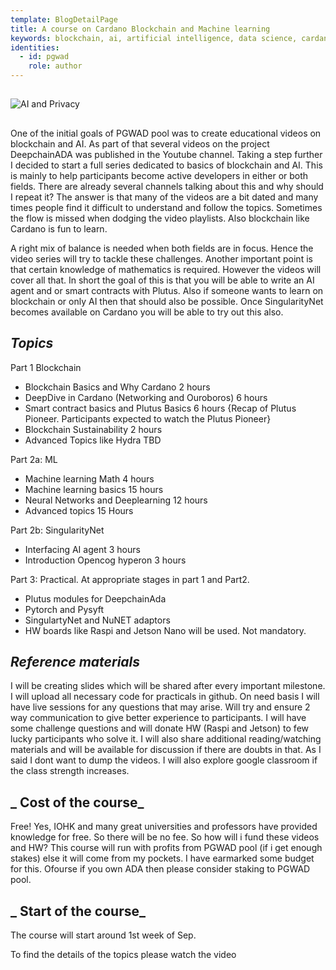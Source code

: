 ```yaml
---
template: BlogDetailPage
title: A course on Cardano Blockchain and Machine learning
keywords: blockchain, ai, artificial intelligence, data science, cardano, blockchain, SingularityNet
identities:
  - id: pgwad
    role: author
---
```


##

![AI and Privacy](https://github.com/armada-alliance/assets/blob/gh-pages/ai_privacy.png?raw=true)

##

One of the initial goals of PGWAD pool was to create educational videos on blockchain and AI. As part of that several videos on the project DeepchainADA was published in the Youtube channel. Taking a step further I decided to start a full series dedicated to basics of blockchain and AI. This is mainly to help participants become active developers in either or both fields. There are already several channels talking about this and why should I repeat it? The answer is that many of the videos are a bit dated and many times people find it difficult to understand and follow the topics. Sometimes the flow is missed when dodging the video playlists. Also blockchain like Cardano is fun to learn.

A right mix of balance is needed when both fields are in focus. Hence the video series will try to tackle these challenges. Another important point is that certain knowledge of mathematics is required. However the videos will cover all that.
In short the goal of this is that you will be able to write an AI agent and or smart contracts with Plutus.
Also if someone wants to learn on blockchain or only AI then that should also be possible. Once SingularityNet becomes available on Cardano you will be able to try out this also.

## **_Topics_**

Part 1 Blockchain

- Blockchain Basics and Why Cardano 2 hours
- DeepDive in Cardano (Networking and Ouroboros) 6 hours
- Smart contract basics and Plutus Basics 6 hours {Recap of Plutus Pioneer. Participants expected to watch the Plutus Pioneer}
- Blockchain Sustainability 2 hours
- Advanced Topics like Hydra TBD

Part 2a: ML

- Machine learning Math 4 hours
- Machine learning basics 15 hours
- Neural Networks and Deeplearning 12 hours
- Advanced topics 15 Hours

Part 2b: SingularityNet

- Interfacing AI agent 3 hours
- Introduction Opencog hyperon 3 hours

Part 3: Practical. At appropriate stages in part 1 and Part2.

- Plutus modules for DeepchainAda
- Pytorch and Pysyft
- SingulartyNet and NuNET adaptors
- HW boards like Raspi and Jetson Nano will be used. Not mandatory.

## **_Reference materials_**

I will be creating slides which will be shared after every important milestone. I will upload all necessary code for practicals in github.
On need basis I will have live sessions for any questions that may arise. Will try and ensure 2 way communication to give better experience to participants.
I will have some challenge questions and will donate HW (Raspi and Jetson) to few lucky participants who solve it.
I will also share additional reading/watching materials and will be available for discussion if there are doubts in that. As I said I dont want to dump the videos.
I will also explore google classroom if the class strength increases.

## **_ Cost of the course_**

Free! Yes, IOHK and many great universities and professors have provided knowledge for free. So there will be no fee.
So how will i fund these videos and HW? This course will run with profits from PGWAD pool (if i get enough stakes) else it will come from my pockets. I have earmarked some budget for this.
Ofourse if you own ADA then please consider staking to PGWAD pool.

## **_ Start of the course_**

The course will start around 1st week of Sep.

To find the details of the topics please watch the video
<YoutubeVideo url="https://www.youtube.com/watch?v=jJoVFlZlI94" />
